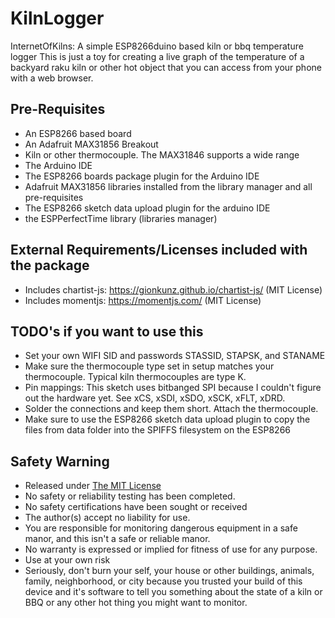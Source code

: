 # KilnLogger
InternetOfKilns: A simple ESP8266duino based kiln or bbq temperature logger
This is just a toy for creating a live graph of the temperature of a backyard raku kiln or other hot object that you can access from your phone with a web browser.

## Pre-Requisites
* An ESP8266 based board
* An Adafruit MAX31856 Breakout
* Kiln or other thermocouple.  The MAX31846 supports a wide range
* The Arduino IDE
* The ESP8266 boards package plugin for the Arduino IDE
* Adafruit MAX31856 libraries installed from the library manager and all pre-requisites
* The ESP8266 sketch data upload plugin for the arduino IDE
* the ESPPerfectTime library (libraries manager)

## External Requirements/Licenses included with the package
* Includes chartist-js: https://gionkunz.github.io/chartist-js/  (MIT License)
* Includes momentjs: https://momentjs.com/ (MIT License)

## TODO's if you want to use this
* Set your own WIFI SID and passwords STASSID, STAPSK, and STANAME
* Make sure the thermocouple type set in setup matches your thermocouple.  Typical kiln thermocouples are type K.
* Pin mappings:  This sketch uses bitbanged SPI because I couldn't figure out the hardware yet.  See xCS, xSDI, xSDO, xSCK, xFLT, xDRD.
* Solder the connections and keep them short.  Attach the thermocouple.
* Make sure to use the ESP8266 sketch data upload plugin to copy the files from data folder into the SPIFFS filesystem on the ESP8266

## Safety Warning
* Released under [The MIT License](https://github.com/cgapeart/KilnLogger/blob/master/LICENSE)
* No safety or reliability testing has been completed.
* No safety certifications have been sought or received
* The author(s) accept no liability for use.
* You are responsible for monitoring dangerous equipment in a safe manor, and this isn't a safe or reliable manor.
* No warranty is expressed or implied for fitness of use for any purpose.  
* Use at your own risk
* Seriously, don't burn your self, your house or other buildings, animals, family, neighborhood, or city because you trusted your build of this device and it's software to tell you something about the state of a kiln or BBQ or any other hot thing you might want to monitor.

